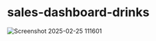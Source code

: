 # sales-dashboard-drinks
![Screenshot 2025-02-25 111601](https://github.com/user-attachments/assets/71858a86-0f32-4c04-bbc1-333ed0aa2437)
